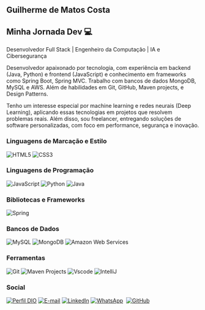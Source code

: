 ## Guilherme de Matos Costa

## Minha Jornada Dev 💻

Desenvolvedor Full Stack | Engenheiro da Computação | IA e Cibersegurança

Desenvolvedor apaixonado por tecnologia, com experiência em backend (Java, Python) e frontend (JavaScript) e conhecimento em frameworks como Spring Boot, Spring MVC. Trabalho com bancos de dados MongoDB, MySQL e AWS. Além de habilidades em Git, GitHub, Maven projects, e Design Patterns.

Tenho um interesse especial por machine learning e redes neurais (Deep Learning), aplicando essas tecnologias em projetos que resolvem problemas reais. Além disso, sou freelancer, entregando soluções de software personalizadas, com foco em performance, segurança e inovação.

### Linguagens de Marcação e Estilo
 
![HTML5](https://img.shields.io/badge/HTML5-E34F26?style=for-the-badge&logo=html5&logoColor=white)
![CSS3](https://img.shields.io/badge/CSS3-1572B6?style=for-the-badge&logo=css3&logoColor=white)


### Linguagens de Programação
![JavaScript](https://img.shields.io/badge/JavaScript-F7DF1E?style=for-the-badge&logo=javascript&logoColor=black)
![Python](https://img.shields.io/badge/python-3670A0?style=for-the-badge&logo=python&logoColor=ffdd54)
![Java](https://img.shields.io/badge/java-000080.svg?style=for-the-badge&logo=openjdk&logoColor=FF0000)

### Bibliotecas e Frameworks
![Spring](https://img.shields.io/badge/spring-%236DB33F.svg?style=for-the-badge&logo=spring&logoColor=white)
 
### Bancos de Dados
![MySQL](https://img.shields.io/badge/MySQL-00000F?style=for-the-badge&logo=mysql&logoColor=white)
![MongoDB](https://img.shields.io/badge/MongoDB-%234ea94b.svg?style=for-the-badge&logo=mongodb&logoColor=white)
![Amazon Web Services](https://img.shields.io/badge/AWS-1E90FF?style=for-the-badge&logo=amazonwebservices&logoColor=white)

### Ferramentas
![Git](https://img.shields.io/badge/Git-E44C30?style=for-the-badge&logo=git&logoColor=white)
![Maven Projects](https://img.shields.io/badge/Maven-FF0000?style=for-the-badge&logo=apachemaven&logoColor=white)
![Vscode](https://img.shields.io/badge/Vscode-007ACC?style=for-the-badge&logo=visualstudiocode&logoColor=white)
![IntelliJ](https://img.shields.io/badge/IntelliJ-9400D3?style=for-the-badge&logo=intellijidea&logoColor=white)

### Social
[![Perfil DIO](https://img.shields.io/badge/-Perfil%20na%20DIO-FFFAFA?style=for-the-badge&logo=digitalinovationone&logoColor=black)](https://web.dio.me/users/guimatos070?tab=achievements)
[![E-mail](https://img.shields.io/badge/-Email-000000?style=for-the-badge&logo=gmail&logoColor=white)](guimatos070@gmail.com)
[![LinkedIn](https://img.shields.io/badge/linkedin-%230077B5.svg?style=for-the-badge&logo=linkedin&logoColor=white)](https://www.linkedin.com/in/guilherme-matos-413400200/)
[![WhatsApp](https://img.shields.io/badge/WhatsApp-234ea94b?style=for-the-badge&logo=whatsapp&logoColor=white)](https://wa.me/55+11+963453805)  
[![GitHub](https://img.shields.io/badge/GitHub-E44C30?style=for-the-badge&logo=github&logoColor=white)](https://github.com/GuilhermeM070)
